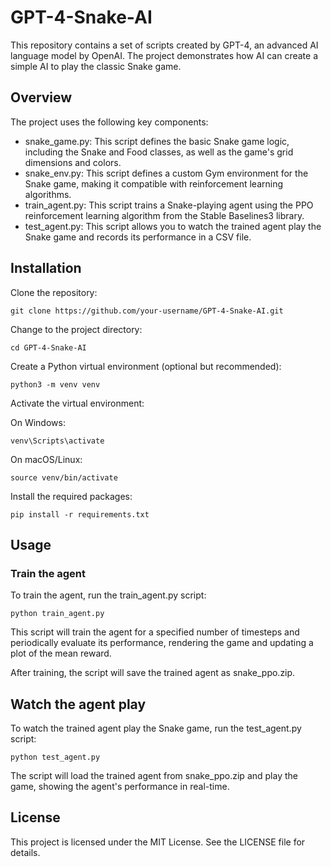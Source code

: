 # GPT-4-Snake-AI
This repository contains a set of scripts created by GPT-4, an advanced AI language model by OpenAI. The project demonstrates how AI can create a simple AI to play the classic Snake game.

## Overview
The project uses the following key components:

* snake_game.py: This script defines the basic Snake game logic, including the Snake and Food classes, as well as the game's grid dimensions and colors.
* snake_env.py: This script defines a custom Gym environment for the Snake game, making it compatible with reinforcement learning algorithms.
* train_agent.py: This script trains a Snake-playing agent using the PPO reinforcement learning algorithm from the Stable Baselines3 library.
* test_agent.py: This script allows you to watch the trained agent play the Snake game and records its performance in a CSV file.

## Installation

Clone the repository:
```
git clone https://github.com/your-username/GPT-4-Snake-AI.git
```
Change to the project directory:
```
cd GPT-4-Snake-AI
```
Create a Python virtual environment (optional but recommended):
```
python3 -m venv venv
```
Activate the virtual environment:

On Windows: 
```
venv\Scripts\activate
```

On macOS/Linux: 
```
source venv/bin/activate
```

Install the required packages:
```
pip install -r requirements.txt
```

## Usage

### Train the agent

To train the agent, run the train_agent.py script:
```
python train_agent.py
```
This script will train the agent for a specified number of timesteps and periodically evaluate its performance, rendering the game and updating a plot of the mean reward.

After training, the script will save the trained agent as snake_ppo.zip.

## Watch the agent play

To watch the trained agent play the Snake game, run the test_agent.py script:
```
python test_agent.py
```
The script will load the trained agent from snake_ppo.zip and play the game, showing the agent's performance in real-time.

## License

This project is licensed under the MIT License. See the LICENSE file for details.
